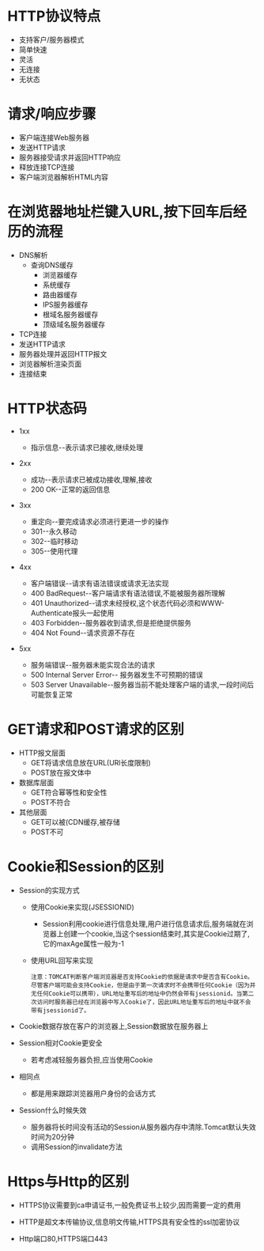 # HTTP协议特点

* 支持客户/服务器模式
* 简单快速
* 灵活
* 无连接
* 无状态

# 请求/响应步骤

* 客户端连接Web服务器
* 发送HTTP请求
* 服务器接受请求并返回HTTP响应
*  释放连接TCP连接
* 客户端浏览器解析HTML内容

# 在浏览器地址栏键入URL,按下回车后经历的流程

* DNS解析
  * 查询DNS缓存
    * 浏览器缓存
    * 系统缓存
    * 路由器缓存
    * IPS服务器缓存
    * 根域名服务器缓存
    * 顶级域名服务器缓存
* TCP连接
* 发送HTTP请求
* 服务器处理并返回HTTP报文
* 浏览器解析渲染页面
* 连接结束

# HTTP状态码

* 1xx	

  * 指示信息--表示请求已接收,继续处理
* 2xx

  * 成功--表示请求已被成功接收,理解,接收
  * 200 OK--正常的返回信息
* 3xx

  * 重定向--要完成请求必须进行更进一步的操作
  * 301--永久移动
  * 302--临时移动
  * 305--使用代理
* 4xx
  * 客户端错误--请求有语法错误或请求无法实现
  * 400 BadRequest--客户端请求有语法错误,不能被服务器所理解
  * 401 Unauthorized--请求未经授权,这个状态代码必须和WWW-Authenticate报头一起使用
  * 403 Forbidden--服务器收到请求,但是拒绝提供服务
  * 404 Not Found--请求资源不存在
* 5xx
  * 服务端错误--服务器未能实现合法的请求
  * 500 Internal Server Error-- 报务器发生不可预期的错误
  * 503 Server Unavailable--服务器当前不能处理客户端的请求,一段时间后可能恢复正常

# GET请求和POST请求的区别

* HTTP报文层面
  * GET将请求信息放在URL(URl长度限制)
  * POST放在报文体中
* 数据库层面
  * GET符合幂等性和安全性
  * POST不符合
* 其他层面
  * GET可以被(CDN缓存,被存储
  * POST不可

# Cookie和Session的区别

* Session的实现方式
  * 使用Cookie来实现(JSESSIONID)
    * Session利用cookie进行信息处理,用户进行信息请求后,服务端就在浏览器上创建一个cookie,当这个session结束时,其实是Cookie过期了,它的maxAge属性一般为-1

  * 使用URL回写来实现

    ```
    注意：TOMCAT判断客户端浏览器是否支持Cookie的依据是请求中是否含有Cookie。尽管客户端可能会支持Cookie，但是由于第一次请求时不会携带任何Cookie（因为并无任何Cookie可以携带），URL地址重写后的地址中仍然会带有jsessionid。当第二次访问时服务器已经在浏览器中写入Cookie了，因此URL地址重写后的地址中就不会带有jsessionid了。
    ```

    

* Cookie数据存放在客户的浏览器上,Session数据放在服务器上

* Session相对Cookie更安全
  * 若考虑减轻服务器负担,应当使用Cookie

* 相同点
  * 都是用来跟踪浏览器用户身份的会话方式

* Session什么时候失效

  * 服务器将长时间没有活动的Session从服务器内存中清除.Tomcat默认失效时间为20分钟
  * 调用Session的invalidate方法

  

# Https与Http的区别

* HTTPS协议需要到ca申请证书,一般免费证书上较少,因而需要一定的费用

* HTTP是超文本传输协议,信息明文传输,HTTPS具有安全性的ssl加密协议

* Http端口80,HTTPS端口443

  

